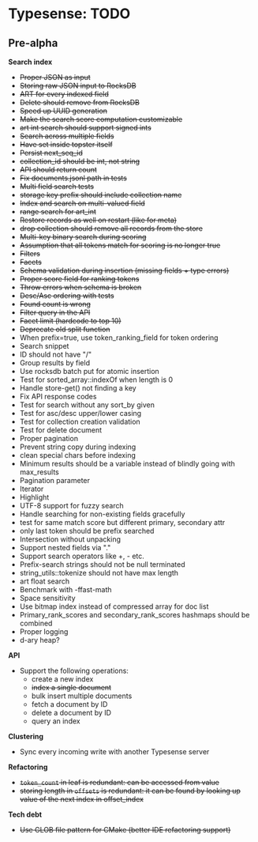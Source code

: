 # Typesense: TODO

## Pre-alpha

**Search index**

- ~~Proper JSON as input~~
- ~~Storing raw JSON input to RocksDB~~
- ~~ART for every indexed field~~
- ~~Delete should remove from RocksDB~~
- ~~Speed up UUID generation~~
- ~~Make the search score computation customizable~~
- ~~art int search should support signed ints~~
- ~~Search across multiple fields~~
- ~~Have set inside topster itself~~
- ~~Persist next_seq_id~~
- ~~collection_id should be int, not string~~
- ~~API should return count~~
- ~~Fix documents.jsonl path in tests~~
- ~~Multi field search tests~~
- ~~storage key prefix should include collection name~~
- ~~Index and search on multi-valued field~~
- ~~range search for art_int~~
- ~~Restore records as well on restart (like for meta)~~
- ~~drop collection should remove all records from the store~~
- ~~Multi-key binary search during scoring~~
- ~~Assumption that all tokens match for scoring is no longer true~~
- ~~Filters~~
- ~~Facets~~
- ~~Schema validation during insertion (missing fields + type errors)~~
- ~~Proper score field for ranking tokens~~
- ~~Throw errors when schema is broken~~
- ~~Desc/Asc ordering with tests~~
- ~~Found count is wrong~~
- ~~Filter query in the API~~
- ~~Facet limit (hardcode to top 10)~~
- ~~Deprecate old split function~~
- When prefix=true, use token_ranking_field for token ordering
- Search snippet
- ID should not have "/"
- Group results by field
- Use rocksdb batch put for atomic insertion
- Test for sorted_array::indexOf when length is 0
- Handle store-get() not finding a key
- Fix API response codes
- Test for search without any sort_by given
- Test for asc/desc upper/lower casing
- Test for collection creation validation
- Test for delete document
- Proper pagination
- Prevent string copy during indexing
- clean special chars before indexing
- Minimum results should be a variable instead of blindly going with max_results
- Pagination parameter
- Iterator
- Highlight
- UTF-8 support for fuzzy search
- Handle searching for non-existing fields gracefully
- test for same match score but different primary, secondary attr
- only last token should be prefix searched
- Intersection without unpacking
- Support nested fields via "."
- Support search operators like +, - etc.
- Prefix-search strings should not be null terminated
- string_utils::tokenize should not have max length
- art float search
- Benchmark with -ffast-math
- Space sensitivity
- Use bitmap index instead of compressed array for doc list
- Primary_rank_scores and secondary_rank_scores hashmaps should be combined
- Proper logging
- d-ary heap?

**API**

- Support the following operations:
    - create a new index
    - ~~index a single document~~
    - bulk insert multiple documents
    - fetch a document by ID
    - delete a document by ID
    - query an index       

**Clustering**

- Sync every incoming write with another Typesense server

**Refactoring**

- ~~`token_count` in leaf is redundant: can be accessed from value~~
- ~~storing length in `offsets` is redundant: it can be found by looking up value of the next index in offset_index~~

**Tech debt**

- ~~Use GLOB file pattern for CMake (better IDE refactoring support)~~